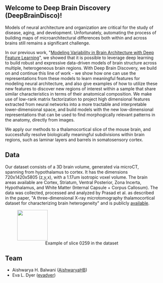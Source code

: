 ## Welcome to Deep Brain Discovery (DeepBrainDisco)!

Models of neural architecture and organization are critical for the study of disease, aging, and development. Unfortunately, automating the process of building maps of microarchitectural differences both within and across brains still remains a significant challenge.

In our previous work, "<a href="https://ieeexplore.ieee.org/document/9048805" target="_blank">Modeling Variability in Brain Architecture with Deep Feature Learning</a>", we showed that it is possible to leverage deep learning to build robust and expressive data-driven models of brain structure across multiple, heterogeneous brain regions. With Deep Brain Discovery, we build on and continue this line of work - we show how one can use the representations from these models to learn meaningful features for modeling neural architecture, and also give examples of how to utilize these new features to discover new regions of interest within a sample that share similar characteristics in terms of their anatomical composition. We make use of low-rank matrix factorization to project high dimensional features extracted from neural networks into a more tractable and interpretable lower-dimensional space, and build models with the new low-dimensional representations that can be used to find morphogically relevant patterns in the anatomy, directly from images.

We apply our methods to a thalamocortical slice of the mouse brain, and successfully resolve biologically meaningful subdivisions within brain regions, such as laminar layers and barrels in somatosensory cortex. 

## Data

Our dataset consists of a 3D brain volume, generated via microCT, spanning from hypothalamus to cortex. It has the dimensions 720x1420x5805 (z,y,x), with a 1.17um isotropic voxel volume. The brain areas available are Cortex, Striatum, Ventral Posterior, Zona Incerta, Hypothalamus, and White Matter (Internal Capsule + Corpus Callosum).
The data was collected, processed and analyzed by Prasad et al. as described in the paper, "A three-dimensional X-ray microtomography thalamocortical dataset for characterizing brain heterogeneity" and is publicly <a href = "http://bossdb.org/project/prasad2020" target = "_blank">available</a>.

<figure>
  <img src="../images/png_259.png" width=100>
  <figcaption style="text-align:center">Example of slice 0259 in the dataset</figcaption>
</figure>

## Team
- Aishwarya H. Balwani ([AishwaryaHB](https://github.com/AishwaryaHB))
- Eva L. Dyer ([evadyer](https://github.com/evadyer))
